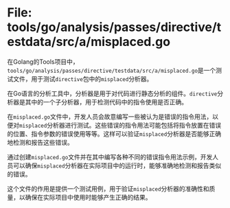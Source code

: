 # File: tools/go/analysis/passes/directive/testdata/src/a/misplaced.go

在Golang的Tools项目中，`tools/go/analysis/passes/directive/testdata/src/a/misplaced.go`是一个测试文件，用于测试`directive`包中的`misplaced`分析器。

在Go语言的分析工具中，分析器是用于对代码进行静态分析的组件。`directive`分析器是其中的一个子分析器，用于检测代码中的指令使用是否正确。

在`misplaced.go`文件中，开发人员会故意编写一些被认为是错误的指令用法，以便对`misplaced`分析器进行测试。这些错误的指令用法可能包括将指令放置在错误的位置、指令参数的错误使用等等。这样可以验证`misplaced`分析器是否能够正确地检测和报告这些错误。

通过创建`misplaced.go`文件并在其中编写各种不同的错误指令用法示例，开发人员可以确保`misplaced`分析器在实际项目中的运行时，能够准确地检测和报告类似的错误。

这个文件的作用是提供一个测试用例，用于验证`misplaced`分析器的准确性和质量，以确保在实际项目中使用时能够产生正确的结果。

